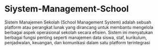 # Siystem-Management-School
Sistem Manajemen Sekolah (School Management System) adalah sebuah platform atau perangkat lunak yang dirancang untuk membantu mengelola berbagai aspek operasional sekolah secara efisien. Sistem ini menyatukan berbagai fungsi penting seperti manajemen data siswa, staf, kurikulum, penjadwalan, keuangan, dan komunikasi dalam satu platform terintegrasi
